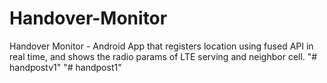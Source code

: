 # Handover-Monitor
Handover Monitor - Android App that registers location using fused API in real time, and shows the radio params of LTE serving and neighbor cell.
"# handpostv1" 
"# handpost1" 
